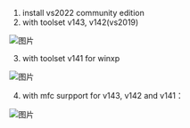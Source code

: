 1. install vs2022 community edition
2. with toolset v143, v142(vs2019)

 ![图片](https://user-images.githubusercontent.com/10056514/155878454-ef5ee3c7-e884-45cc-8054-d56f6fb8fdf5.png)
 
3. with toolset v141 for winxp

![图片](https://user-images.githubusercontent.com/10056514/155878568-659777d4-f921-4889-82e5-2f3284c685b9.png)

4. with mfc surpport for v143, v142 and v141：

 ![图片](https://user-images.githubusercontent.com/10056514/155878367-f5aea6a9-f013-43e8-97a4-3507a939df1e.png)

